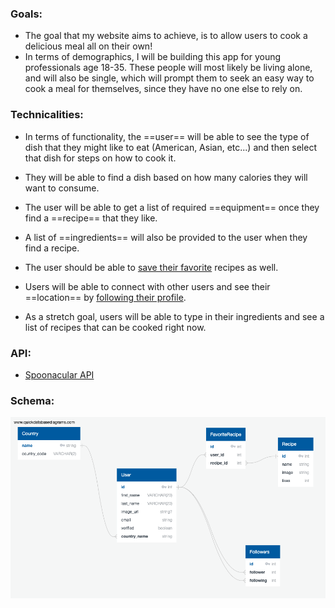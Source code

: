 ### Goals:

- The goal that my website aims to achieve, is to allow users to cook a delicious meal all on their own! 
- In terms of demographics, I will be building this app for young professionals age 18-35. These people will most likely be living alone, and will also be single, which will prompt them to seek an easy way to cook a meal for themselves, since they have no one else to rely on.

### Technicalities:

- In terms of functionality, the ==user== will be able to see the type of dish that they might like to eat (American, Asian, etc...) and then select that dish for steps on how to cook it.

- They will be able to find a dish based on how many calories they will want to consume.

- The user will be able to get a list of required ==equipment== once they find a ==recipe== that they like.

- A list of ==ingredients== will also be provided to the user when they find a recipe.

- The user should be able to <u>save their favorite</u> recipes as well.

- Users will be able to connect with other users and see their ==location== by <u>following their profile</u>.

- As a stretch goal, users will be able to type in their ingredients and see a list of recipes that can be cooked right now.

  

### API:

- [Spoonacular API](https://spoonacular.com/food-api)

### Schema:

![Database schema](QuickDBD-export.png)

